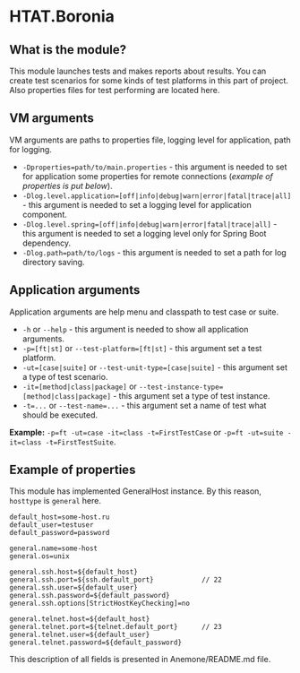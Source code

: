 # HTAT.Boronia

## What is the module?

This module launches tests and makes reports about results. You can create test scenarios for some kinds of test platforms in this part of project. Also properties files for test performing are located here.

## VM arguments

VM arguments are paths to properties file, logging level for application, path for logging.

* `-Dproperties=path/to/main.properties` - this argument is needed to set for application some properties for remote connections (*example of properties is put below*).
* `-Dlog.level.application=[off|info|debug|warn|error|fatal|trace|all]` - this argument is needed to set a logging level for application component.
* `-Dlog.level.spring=[off|info|debug|warn|error|fatal|trace|all]` - this argument is needed to set a logging level only for Spring Boot dependency.
* `-Dlog.path=path/to/logs` - this argument is needed to set a path for log directory saving.

## Application arguments

Application arguments are help menu and classpath to test case or suite.

* `-h` or `--help` - this argument is needed to show all application arguments.
* `-p=[ft|st]` or `--test-platform=[ft|st]` - this argument set a test platform.
* `-ut=[case|suite]` or `--test-unit-type=[case|suite]` - this argument set a type of test scenario.
* `-it=[method|class|package]` or `--test-instance-type=[method|class|package]` - this argument set a type of test instance.
* `-t=...` or `--test-name=...` - this argument set a name of test what should be executed.

**Example:** `-p=ft -ut=case -it=class -t=FirstTestCase` or `-p=ft -ut=suite -it=class -t=FirstTestSuite`.

## Example of properties

This module has implemented GeneralHost instance. By this reason, `hosttype` is `general` here.

```
default_host=some-host.ru
default_user=testuser
default_password=password

general.name=some-host
general.os=unix

general.ssh.host=${default_host}
general.ssh.port=${ssh.default_port}            // 22
general.ssh.user=${default_user}
general.ssh.password=${default_password}
general.ssh.options[StrictHostKeyChecking]=no

general.telnet.host=${default_host}
general.telnet.port=${telnet.default_port}      // 23
general.telnet.user=${default_user}
general.telnet.password=${default_password}
```

This description of all fields is presented in Anemone/README.md file.

